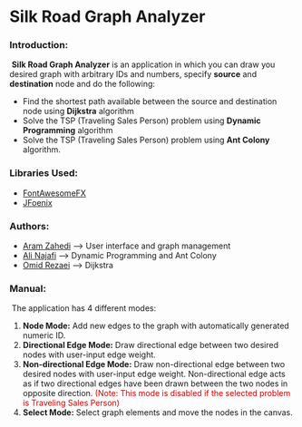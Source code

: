 # Silk Road Graph Analyzer

### Introduction:

​	**Silk Road Graph Analyzer** is an application in which you can draw you desired graph with arbitrary IDs and numbers, specify **source** and **destination** node and do the following:

- Find the shortest path available between the source and destination node using **Dijkstra** algorithm
- Solve the TSP (Traveling Sales Person) problem using **Dynamic Programming** algorithm
- Solve the TSP (Traveling Sales Person) problem using **Ant Colony** algorithm.



### Libraries Used:

- [FontAwesomeFX](https://bitbucket.org/Jerady/fontawesomefx)
- [JFoenix](https://github.com/jfoenixadmin/JFoenix)



### Authors:

- [Aram Zahedi](https://github.com/AramZahedi) --> User interface and graph management
- [Ali Najafi](https://github.com/AliNajafi1998) --> Dynamic Programming and Ant Colony
- [Omid Rezaei](https://github.com/OmidRezaei) --> Dijkstra



### Manual:

​	The application has 4 different modes:

1. **Node Mode:** Add new edges to the graph with automatically generated numeric ID.
2. **Directional Edge Mode:** Draw directional edge between two desired nodes with user-input edge weight.
3. **Non-directional Edge Mode:** Draw non-directional edge between two desired nodes with user-input edge weight. Non-directional edge acts as if two directional edges have been drawn between the two nodes in opposite direction. <span style="color:#cc0000"> (Note: This mode is disabled if the selected problem is Traveling Sales Person)</span>
4. **Select Mode:** Select graph elements and move the nodes in the canvas.